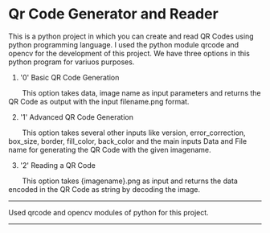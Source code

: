 
# Qr Code Generator and Reader

This is a python project in which you can create and read QR Codes using python programming language. I used the python module qrcode and opencv for the development of this project. We have three options in this python program for variuos purposes.

1. '0' Basic QR Code Generation

&nbsp;&nbsp;&nbsp;&nbsp;&nbsp;&nbsp;&nbsp;This option takes data, image name as input parameters and returns the QR Code as output with the input filename.png format.

2. '1' Advanced QR Code Generation

&nbsp;&nbsp;&nbsp;&nbsp;&nbsp;&nbsp;&nbsp;This option takes several other inputs like version, error_correction, box_size, border, fill_color, back_color 
and the main inputs Data and File name for generating the QR Code with the given imagename.

3. '2' Reading a QR Code

&nbsp;&nbsp;&nbsp;&nbsp;&nbsp;&nbsp;&nbsp;This option takes {imagename}.png as input and returns the data encoded in the QR Code as string by decoding the image.

----
Used qrcode and opencv modules of python for this project.

----
